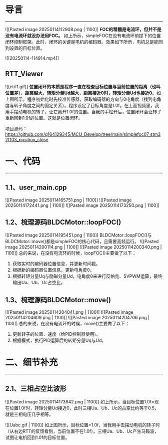 # 导言
---
![[Pasted image 20250114112908.png | 1100]]
**FOC的精髓是电流环，但并不是没有电流环就没办法用FOC。** 如上所示，simpleFOC在没有电流环前提下的位置闭环控制框架。此时，闭环的关键是电机的编码器。效果如下所示，电机总是能回到设置的目标位置。

![[20250114-114914.mp4]]

## RTT_Viewer
![[ctrl1.gif]]
**位置闭环的本质是程序一直在检查目标位置与当前位置的距离（也叫位置差），距离越大，转矩分量Ud越大，距离接近0时，转矩分量Ud也接近0**。如上图所示，程序初始化时先校准传感器，获取编码器的方向与0电角度（找到电角度与转子角度之间的固定关系）。程序设定了目标角度是1.0f。在上面视频里，我用手摆动电机的转子，让它离开1.0f的位置。当我的手松开后，位置闭环会让转子重新回到1.0f的位置。这就是位置闭环。

项目源码：https://github.com/q164129345/MCU_Develop/tree/main/simplefoc07_stm32f103_position_close
# 一、代码
---
## 1.1、user_main.cpp
![[Pasted image 20250114165751.png | 1100]]
![[Pasted image 20250114172441.png | 1100]]
![[Pasted image 20250114173250.png | 1100]]

## 1.2、梳理源码BLDCMotor::loopFOC()
![[Pasted image 20250114195451.png | 1100]]
BLDCMotor::loopFOC()与BLDCMotor::move()都是simpleFOC的核心代码，且需要高频运行。
![[Pasted image 20250114200114.png | 1100]]
![[Pasted image 20250114200340.png | 1100]]
总的来说，在没有电流环的时候，loopFOC()主要做了以下：
1. 获取实时的编码器位置信息，并更新时间戳。
2. 根据新的编码器位置信息，更新电角度θ。
3. 根据转矩分量Uq与励磁分量Ud，电角度θ来进行反帕克、SVPWM运算，最终输出Ua、Ub、Uc占空比。

## 1.3、梳理源码BLDCMotor::move()
![[Pasted image 20250114204041.png | 1100]]
![[Pasted image 20250114204609.png | 1100]]
![[Pasted image 20250114204706.png | 1100]]
总的来说，在没有电流环的时候，move()主要做了以下：
1. 更新转子的位置、速度（给PID控制器使用）。
2. 根据模式，执行PID运算后的转矩分量Uq与Ud。


# 二、细节补充
---
## 2.1、三相占空比波形
![[Pasted image 20250114173842.png | 1100]]
如上所示，当目标位置1.0f=现在位置1.0f时，转矩分量Ud接近0，此时三相Ua、Ub、Uc的占空比约等于0.5，就是三相电压几乎相等。

![[Uabc.gif | 1100]]
如上图所示，目标位置=1.0f，当我用手去摆动电机的转子时（从右边RTT的反馈看到，当前位置不在1.0f）。三相Ua、Ub、Uc产生马鞍波，试图让电机回到1.0f的目标位置。


